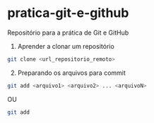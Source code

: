 # pratica-git-e-github
Repositório para a prática de Git e GitHub

1. Aprender a clonar um repositório

```bash
git clone <url_repositorio_remoto>
```

2. Preparando os arquivos para commit

```bash
git add <arquivo1> <arquivo2> ... <arquivoN>
```
OU
```bash
git add
```
